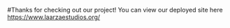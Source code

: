 #Thanks for checking out our project! You can view our deployed site here https://www.laarzaestudios.org/
